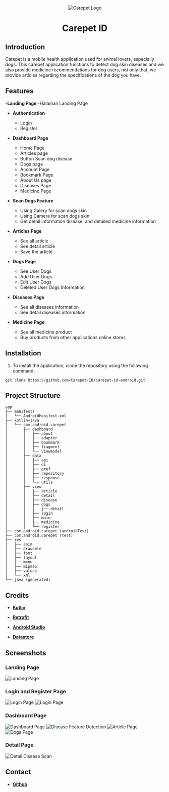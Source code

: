 <div align="center">
  
![Carepet Logo](https://github.com/Carepet-ID/carepet-id-backend/assets/90903908/b7b993cf-3c98-4bef-b478-cb6a12313e74)

</div>
<h1 align="center" id="title">Carepet ID</h1>

## Introduction
Carepet is a mobile health application used for animal lovers, especially dogs. This carepet application functions to detect dog skin diseases and we also provide medicine recommendations for dog users, not only that, we provide articles regarding the specifications of the dog you have. 

## Features
-**Landing Page**
  -Halaman Landing Page

- **Authentication**
  - Login
  - Register

- **Dashboard Page**
  - Home Page 
  - Articles page
  - Button Scan dog disease
  - Dogs page
  - Account Page
  - Bookmark Page
  - About Us page
  - Diseases Page
  - Medicine Page 

- **Scan Dogs Feature**
  - Using Galery for scan dogs skin
  - Using Camera for scan dogs skin
  - Get detail information disease, and detailed medicine information

- **Articles Page**
  - See all article
  - See detail article
  - Save the article
 
- **Dogs Page**
  - See User Dogs
  - Add User Dogs
  - Edit User Dogs
  - Deleted User Dogs Information
 
- **Diseases Page**
  - See all diseases information
  - See detail diseases information
 
- **Medicine Page**
  - See all medicine product
  - Buy products from other applications online stores

## Installation
1. To install the application, clone the repository using the following command: 
```
git clone https://github.com/Carepet-ID/carepet-id-android.git
```

## Project Structure
```
app
├── manifests
│   └── AndroidManifest.xml
├── kotlin+java
│   └── com.android.carepet
│       ├── dashboard
│       │   ├── about
│       │   ├── adapter
│       │   ├── bookmark
│       │   ├── fragment
│       │   └── viewmodel
│       ├── data
│       │   ├── api
│       │   ├── di
│       │   ├── pref
│       │   ├── repository
│       │   ├── response
│       │   └── utils
│       ├── view
│       │   ├── article
│       │   ├── detail
│       │   ├── disease
│       │   ├── dogs
│       │   │   ├── detail
│       │   ├── login
│       │   ├── main
│       │   ├── medicine
│       │   └── register
├── com.android.carepet (androidTest)
├── com.android.carepet (test)
├── res
│   ├── anim
│   ├── drawable
│   ├── font
│   ├── layout
│   ├── menu
│   ├── mipmap
│   ├── values
│   └── xml
└── java (generated)
```

## Credits
- **[Kotlin](https://kotlinlang.org/)**

- **[Retrofit](https://square.github.io/retrofit/)**

- **[Android Studio](https://developer.android.com/studio)**

- **[Datastore](https://cloud.google.com/datastore)**


## Screenshots

### Landing Page
![Landing Page](https://github.com/Carepet-ID/carepet-id-android/blob/master/assets/Screenshot%202024-06-21%20133119.png?raw=true)

### Login and Register Page
![Login Page](https://github.com/Carepet-ID/carepet-id-android/blob/master/assets/Screenshot%202024-06-21%20133136.png?raw=true)
![Login Page](https://github.com/Carepet-ID/carepet-id-android/blob/master/assets/Screenshot%202024-06-21%20133136.png?raw=true)

### Dashboard Page
![Dashboard Page](https://github.com/Carepet-ID/carepet-id-android/blob/master/assets/dashboardpage/Screenshot%202024-06-21%20133608.png?raw=true)
![Disease Feature Detection](https://github.com/Carepet-ID/carepet-id-android/blob/master/assets/dashboardpage/Screenshot%202024-06-21%20133623.png?raw=true)
![Article Page](https://github.com/Carepet-ID/carepet-id-android/blob/master/assets/dashboardpage/Screenshot%202024-06-21%20133628.png?raw=true)
![Dogs Page](https://github.com/Carepet-ID/carepet-id-android/blob/master/assets/dashboardpage/Screenshot%202024-06-21%20133632.png?raw=true)

### Detail Page
![Detail Disease Scan](https://github.com/Carepet-ID/carepet-id-android/blob/master/assets/detail/Screenshot%202024-06-21%20135505.png?raw=true)

## Contact
- **[Github](https://github.com/zhulfani)**
